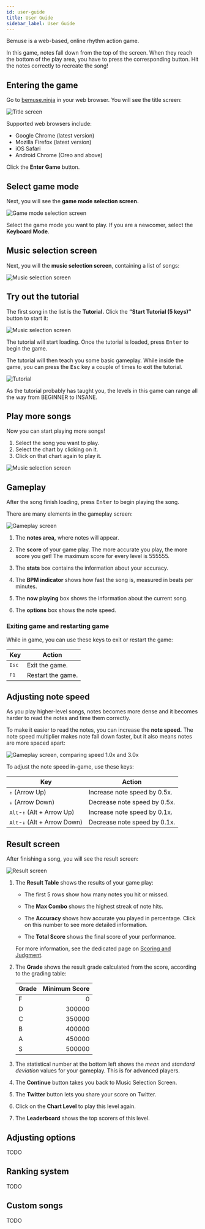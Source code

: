 ```yaml
---
id: user-guide
title: User Guide
sidebar_label: User Guide
---
```


Bemuse is a web-based, online rhythm action game.

In this game, notes fall down from the top of the screen. When they reach the
bottom of the play area, you have to press the corresponding button. Hit the
notes correctly to recreate the song!

## Entering the game

Go to [bemuse.ninja](https://bemuse.ninja/) in your web browser. You will see
the title screen:

<div class="browser-screenshot">

![Title screen](assets/user-guide/title.jpg)

</div>

Supported web browsers include:

* Google Chrome (latest version)
* Mozilla Firefox (latest version)
* iOS Safari
* Android Chrome (Oreo and above)

Click the **Enter Game** button.

## Select game mode

Next, you will see the **game mode selection screen.**

<div class="browser-screenshot">

![Game mode selection screen](assets/user-guide/mode-selection.jpg)

</div>

Select the game mode you want to play. If you are a newcomer, select the
**Keyboard Mode**.

## Music selection screen

Next, you will the **music selection screen**, containing a list of songs:

<div class="browser-screenshot">

![Music selection screen](assets/user-guide/music-selection.jpg)

</div>

## Try out the tutorial

The first song in the list is the **Tutorial.** Click the **“Start Tutorial (5
keys)”** button to start it:

<div class="browser-screenshot">

![Music selection screen](assets/user-guide/start-tutorial.jpg)

</div>

The tutorial will start loading. Once the tutorial is loaded, press
<kbd>Enter</kbd> to begin the game.

The tutorial will then teach you some basic gameplay. While inside the game, you
can press the <kbd>Esc</kbd> key a couple of times to exit the tutorial.

<div class="browser-screenshot">

![Tutorial](assets/user-guide/tutorial.jpg)

</div>

As the tutorial probably has taught you, the levels in this game can range all
the way from BEGINNER to INSANE.

## Play more songs

Now you can start playing more songs!

1.  Select the song you want to play.
2.  Select the chart by clicking on it.
3.  Click on that chart again to play it.

<div class="browser-screenshot">

![Music selection screen](assets/user-guide/chart-selection.jpg)

</div>

## Gameplay

After the song finish loading, press <kbd>Enter</kbd> to begin playing the song.

There are many elements in the gameplay screen:

<div class="browser-screenshot">

![Gameplay screen](assets/user-guide/gameplay.jpg)

</div>

1.  The **notes area,** where notes will appear.

2.  The **score** of your game play. The more accurate you play, the more score
    you get! The maximum score for every level is 555555.

3.  The **stats** box contains the information about your accuracy.

4.  The **BPM indicator** shows how fast the song is, measured in beats per
    minutes.

5.  The **now playing** box shows the information about the current song.

6.  The **options** box shows the note speed.

### Exiting game and restarting game

While in game, you can use these keys to exit or restart the game:

| Key            | Action            |
| -------------- | ----------------- |
| <kbd>Esc</kbd> | Exit the game.    |
| <kbd>F1</kbd>  | Restart the game. |

## Adjusting note speed

As you play higher-level songs, notes becomes more dense and it becomes harder
to read the notes and time them correctly.

To make it easier to read the notes, you can increase the **note speed.** The
note speed multiplier makes note fall down faster, but it also means notes are
more spaced apart:

<div class="browser-screenshot">

![Gameplay screen, comparing speed 1.0x and 3.0x](assets/user-guide/speed.jpg)

</div>

To adjust the note speed in-game, use these keys:

| Key                                                 | Action                       |
| --------------------------------------------------- | ---------------------------- |
| <kbd>&uarr;</kbd> (Arrow Up)                        | Increase note speed by 0.5x. |
| <kbd>&darr;</kbd> (Arrow Down)                      | Decrease note speed by 0.5x. |
| <kbd>Alt</kbd>-<kbd>&uarr;</kbd> (Alt + Arrow Up)   | Increase note speed by 0.1x. |
| <kbd>Alt</kbd>-<kbd>&darr;</kbd> (Alt + Arrow Down) | Decrease note speed by 0.1x. |

## Result screen

After finishing a song, you will see the result screen:

<div class="browser-screenshot">

![Result screen](assets/user-guide/result.jpg)

</div>

1.  The **Result Table** shows the results of your game play:

    * The first 5 rows show how many notes you hit or missed.

    * The **Max Combo** shows the highest streak of note hits.

    * The **Accuracy** shows how accurate you played in percentage. Click on
      this number to see more detailed information.

    * The **Total Score** shows the final score of your performance.

    For more information, see the dedicated page on
    [Scoring and Judgment](./scoring-and-judgment.md).

2.  The **Grade** shows the result grade calculated from the score, according to
    the grading table:

    | Grade | Minimum Score |
    | ----- | ------------: |
    | F     |             0 |
    | D     |        300000 |
    | C     |        350000 |
    | B     |        400000 |
    | A     |        450000 |
    | S     |        500000 |

3.  The statistical number at the bottom left shows the _mean_ and _standard
    deviation_ values for your gameplay. This is for advanced players.

4.  The **Continue** button takes you back to Music Selection Screen.

5.  The **Twitter** button lets you share your score on Twitter.

6.  Click on the **Chart Level** to play this level again.

7.  The **Leaderboard** shows the top scorers of this level.

## Adjusting options

TODO

## Ranking system

TODO

## Custom songs

TODO
